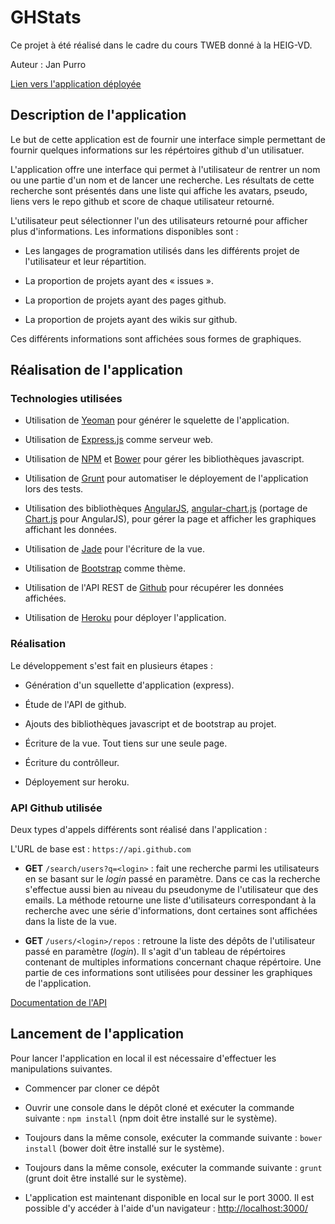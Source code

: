 # GHStats

Ce projet à été réalisé dans le cadre du cours TWEB donné à la HEIG-VD.

Auteur : Jan Purro

[Lien vers l'application déployée](https://test-tweb-jp.herokuapp.com/)

## Description de l'application

Le but de cette application est de fournir une interface simple permettant de fournir quelques informations sur les répértoires github d'un utilisatuer.

L'application offre une interface qui permet à l'utilisateur de rentrer un nom ou une partie d'un nom et de lancer une recherche. Les résultats de cette recherche sont présentés dans une liste qui affiche les avatars, pseudo, liens vers le repo github et score de chaque utilisateur retourné.

L'utilisateur peut sélectionner l'un des utilisateurs retourné pour afficher plus d'informations. Les informations disponibles sont :

* Les langages de programation utilisés dans les différents projet de l'utilisateur et leur répartition.

* La proportion de projets ayant des « issues ».

* La proportion de projets ayant des pages github.

* La proportion de projets ayant des wikis sur github.

Ces différents informations sont affichées sous formes de graphiques.

## Réalisation de l'application

### Technologies utilisées

* Utilisation de [Yeoman](http://yeoman.io/) pour générer le squelette de l'application.

* Utilisation de [Express.js](http://expressjs.com/) comme serveur web.

* Utilisation de [NPM](https://www.npmjs.com/) et [Bower](http://bower.io/) pour gérer les bibliothèques javascript.

* Utilisation de [Grunt](http://gruntjs.com/) pour automatiser le déployement de l'application lors des tests.

* Utilisation des bibliothèques [AngularJS](https://angularjs.org/), [angular-chart.js](https://github.com/jtblin/angular-chart.js) (portage de [Chart.js](http://www.chartjs.org/) pour AngularJS), pour gérer la page et afficher les graphiques affichant les données.

* Utilisation de [Jade](http://jade-lang.com/) pour l'écriture de la vue.

* Utilisation de [Bootstrap](https://getbootstrap.com/) comme thème.

* Utilisation de l'API REST de [Github](https://developer.github.com/v3/) pour récupérer les données affichées.

* Utilisation de [Heroku](https://www.heroku.com/) pour déployer l'application.

### Réalisation

Le développement s'est fait en plusieurs étapes :

* Génération d'un squellette d'application (express).

* Étude de l'API de github.

* Ajouts des bibliothèques javascript et de bootstrap au projet.

* Écriture de la vue. Tout tiens sur une seule page.

* Écriture du contrôlleur. 

* Déployement sur heroku. 

### API Github utilisée

Deux types d'appels différents sont réalisé dans l'application :

L'URL de base est : `https://api.github.com`

* **GET** `/search/users?q=<login>` : fait une recherche parmi les utilisateurs en se basant sur le *login* passé en paramètre. Dans ce cas la recherche s'effectue aussi bien au niveau du pseudonyme de l'utilisateur que des emails.
La méthode retourne une liste d'utilisateurs correspondant à la recherche avec une série d'informations, dont certaines sont affichées dans la liste de la vue.

* **GET** `/users/<login>/repos` : retroune la liste des dépôts de l'utilisateur passé en paramètre (*login*). Il s'agit d'un tableau de répértoires contenant de multiples informations concernant chaque répértoire. Une partie de ces informations sont utilisées pour dessiner les graphiques de l'application.

[Documentation de l'API](https://developer.github.com/v3/)

## Lancement de l'application

Pour lancer l'application en local il est nécessaire d'effectuer les manipulations suivantes.

* Commencer par cloner ce dépôt

* Ouvrir une console dans le dépôt cloné et exécuter la commande suivante : `npm install` (npm doit être installé sur le système).

* Toujours dans la même console, exécuter la commande suivante : `bower install` (bower doit être installé sur le système).

* Toujours dans la même console, exécuter la commande suivante : `grunt` (grunt doit être installé sur le système).

* L'application est maintenant disponible en local sur le port 3000. Il est possible d'y accéder à l'aide d'un navigateur : [http://localhost:3000/](http://localhost:3000/)
